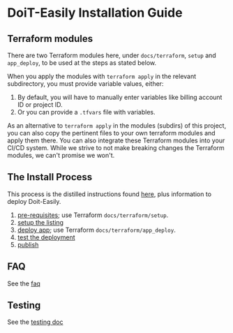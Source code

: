 # DoiT-Easily Installation Guide


## Terraform modules

There are two Terraform modules here, under `docs/terraform`, `setup` and `app_deploy`, to be used at the steps as stated below.

When you  apply the modules with `terraform apply` in the relevant subdirectory, you must provide variable values, either:

1. By default, you will have to manually enter variables like billing account ID or project ID.
2. Or you can provide a `.tfvars` file with variables.

As an alternative to `terraform apply` in the modules (subdirs) of this project, you can also copy the pertinent files to your own terraform modules and apply them there. You can also integrate these Terraform modules into your CI/CD system. While we strive to not make breaking changes the Terraform modules, we can't promise we won't.

## The Install Process

This process is the distilled instructions found [here][3], plus information to deploy Doit-Easily.

1. [pre-requisites](guide/1-pre-requisites.md); use Terraform `docs/terraform/setup`.
1. [setup the listing](guide/2-setup-the-listing.md)
1. [deploy app](guide/3-deploy-app.md); use Terraform `docs/terraform/app_deploy`.
1. [test the deployment](guide/4-test-deployment.md)
1. [publish](guide/5-publish-listing.md)

## FAQ

See the [faq](faq.md)

## Testing

See the [testing doc](testing.md)



[3]: https://cloud.google.com/marketplace/docs/partners/integrated-saas#checklist
[5]: install-cloudrun.md
[6]: terraform/setup
[7]: gcloud/setup
[8]: terraform/app_deploy
[9]: terraform/setup/iam.tf
[10]: testing.md
[11]: terraform/app_deploy/README.md
[12]: ../api/README.md
